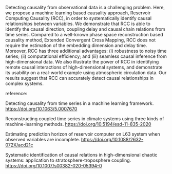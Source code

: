 Detecting causality from observational data is a challenging problem. Here, we propose a machine learning based causality approach, Reservoir Computing Causality (RCC), in order to systematically identify causal relationships between variables. We demonstrate that RCC is able to identify the causal direction, coupling delay and causal chain relations from time series. Compared to a well-known phase space reconstruction based causality method, Extended Convergent Cross Mapping, RCC does not require the estimation of the embedding dimension and delay time. Moreover, RCC has three additional advantages: (i) robustness to noisy time series; (ii) computational efficiency; and (iii) seamless causal inference from high-dimensional data. We also illustrate the power of RCC in identifying remote causal interactions of high-dimensional systems, and demonstrate its usability on a real-world example using atmospheric circulation data. Our results suggest that RCC can accurately detect causal relationships in complex systems.

reference:

Detecting causality from time series in a machine learning framework. https://doi.org/10.1063/5.0007670

Reconstructing coupled time series in climate systems using three kinds of machine-learning methods. https://doi.org/10.5194/esd-11-835-2020

Estimating prediction horizon of reservoir computer on L63 system when observed variables are incomplete. https://doi.org/10.1088/2632-072X/acd21c

Systematic identification of causal relations in high-dimensional chaotic systems: application to stratosphere-troposphere coupling. https://doi.org/10.1007/s00382-020-05394-0
